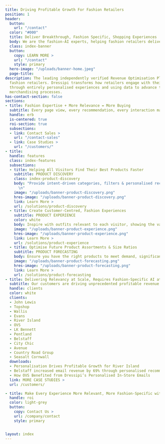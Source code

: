 ```yaml
---
title: Driving Profitable Growth For Fashion Retailers
position: 1
header:
  button:
    url: "/contact"
  color: "#000"
  title: Deliver Breakthrough, Fashion Specific, Shopping Experiences
  body: We are the fashion-AI experts, helping fashion retailers deliver the relevant products & inspiration their visitors deserve, across every part of the shopper journey
  class: index-banner
  button:
    copy: LEARN MORE >
    url: "/contact"
    style: primary
  hero-image: "/uploads/banner-home.jpeg"
  page-title:
description: The leading independently verified Revenue Optimisation Platform for
  fashion retailers. Dressipi transforms how retailers engage with their customers
  through entirely personalised experiences and using data to advance the buying and
  merchandising processes.
has-contact-section: false
sections:
- title: Fashion Expertise + More Relevance = More Buying
  subtitle: Every page view, every recommendation, every interaction made better
  handle: erb
  is-centered: true
  roi-section: true
  subsections:
  - link: Contact Sales >
    url: "/contact-sales"
  - link: Case Studies >
    url: "/customers/"
- title: 
  handle: features
  class: index-features
  subsections:
  - title: Helping All Visitors Find Their Best Products Faster
    subtitle: PRODUCT DISCOVERY 
    class: index-product-discovery
    body: "Provide intent-driven categories, filters & personalised recommendations for first time visitors as well as repeat customers
      \n"
    image: "/uploads/banner-product-discovery.png"
    hres-image: "/uploads/banner-product-discovery.png"
    link: Learn More >
    url: /solutions/product-discovery
  - title: Create Customer-Centred, Fashion Experiences
    subtitle: PRODUCT EXPERIENCE
    color: white
    body: Inspire with outfits relevant to each visitor, showing the value of every product & how to wear your brand their way.
    image: "/uploads/banner-product-experience.png"
    hres-image: "/uploads/banner-product-experience.png"
    link: Learn More >
    url: /solutions/product-experience
  - title: Optimise Future Product Assortments & Size Ratios
    subtitle: PRODUCT FORECASTING
    body: Ensure you have the right products to meet demand, significantly reducing overstock & discounting.
    image: "/uploads/banner-product-forecasting.png"
    hres-image: "/uploads/banner-product-forecasting.png"
    link: Learn More >
    url: /solutions/product-forecasting
- title: Delivering Relevancy at Scale, Requires Fashion-Specific AI at Scale
  subtitle: Our customers are driving unprecedented profitable revenue growth, cost savings, improved customer experiences and loyalty across their business.
  handle: clients
  color: white
  clients:
  - John Lewis
  - Topshop
  - Wallis
  - Evans
  - River Island
  - OVS
  - LK Bennett
  - Pentland
  - Belstaff
  - City Chic
  - Avenue
  - Country Road Group
  - Seasalt Cornwall
  downloads:
  - Personalisation Drives Profitable Growth for River Island
  - Belstaff increased email revenue by 69% through personalised recommendations
  - How OVS Benefited from Dressipi’s Personalised In-Store Emails
  link: MORE CASE STUDIES >
  url: /customers/

- title: Make Every Experience More Relevant, More Fashion-Specific with Dressipi
  handle: roi
  color: light-grey 
  button:
    copy: Contact Us >
    url: /company/contact
    style: primary


layout: index
---
```


